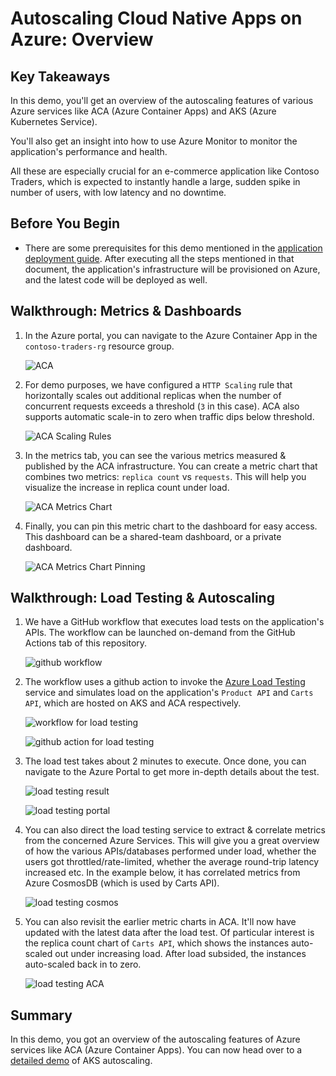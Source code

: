 # Autoscaling Cloud Native Apps on Azure: Overview

## Key Takeaways

In this demo, you'll get an overview of the autoscaling features of various Azure services like ACA (Azure Container Apps) and AKS (Azure Kubernetes Service).

You'll also get an insight into how to use Azure Monitor to monitor the application's performance and health.

All these are especially crucial for an e-commerce application like Contoso Traders, which is expected to instantly handle a large, sudden spike in number of users, with low latency and no downtime.

## Before You Begin

* There are some prerequisites for this demo mentioned in the [application deployment guide](../docs/../../docs/app-deployment-guide.md). After executing all the steps mentioned in that document, the application's infrastructure will be provisioned on Azure, and the latest code will be deployed as well.

## Walkthrough: Metrics & Dashboards

1. In the Azure portal, you can navigate to the Azure Container App in the `contoso-traders-rg` resource group.

   ![ACA](./media/aca.png)

2. For demo purposes, we have configured a `HTTP Scaling` rule that horizontally scales out additional replicas when the number of concurrent requests exceeds a threshold (`3` in this case). ACA also supports automatic scale-in to zero when traffic dips below threshold.

   ![ACA Scaling Rules](./media/aca-scaling-rules.png)

3. In the metrics tab, you can see the various metrics measured & published by the ACA infrastructure. You can create a metric chart that combines two metrics: `replica count` vs `requests`. This will help you visualize the increase in replica count under load.

   ![ACA Metrics Chart](./media/aca-metrics.png)

4. Finally, you can pin this metric chart to the dashboard for easy access. This dashboard can be a shared-team dashboard, or a private dashboard.

   ![ACA Metrics Chart Pinning](./media/aca-metrics-pin.png)

## Walkthrough: Load Testing & Autoscaling

1. We have a GitHub workflow that executes load tests on the application's APIs. The workflow can be launched on-demand from the GitHub Actions tab of this repository.

   ![github workflow](./media/github-workflow.png)

2. The workflow uses a github action to invoke the [Azure Load Testing](https://learn.microsoft.com/en-us/azure/load-testing/) service and simulates load on the application's `Product API` and `Carts API`, which are hosted on AKS and ACA respectively.

   ![workflow for load testing](./media/github-workflow2.png)

   ![github action for load testing](./media/github-action.png)

3. The load test takes about 2 minutes to execute. Once done, you can navigate to the Azure Portal to get more in-depth details about the test.

   ![load testing result](./media/github-workflow3.png)

   ![load testing portal](./media/portal-load-test.png)

4. You can also direct the load testing service to extract & correlate metrics from the concerned Azure Services. This will give you a great overview of how the various APIs/databases performed under load, whether the users got throttled/rate-limited, whether the average round-trip latency increased etc. In the example below, it has correlated metrics from Azure CosmosDB (which is used by Carts API).

   ![load testing cosmos](./media/portal-load-test-cosmos.png)

5. You can also revisit the earlier metric charts in ACA. It'll now have updated with the latest data after the load test. Of particular interest is the replica count chart of `Carts API`, which shows the instances auto-scaled out under increasing load. After load subsided, the instances auto-scaled back in to zero.

   ![load testing ACA](./media/aca-metrics2.png)

## Summary

In this demo, you got an overview of the autoscaling features of Azure services like ACA (Azure Container Apps). You can now head over to a [detailed demo](./technical-walkthrough.md) of AKS autoscaling.
